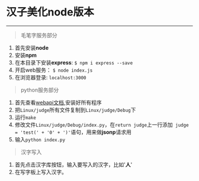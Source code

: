 # 汉子美化node版本

---

> 毛笔字服务部分

1. 首先安装**node**
2. 安装**npm**
3. 在本目录下安装**express**: `$ npm i express --save`
4. 开启web服务： `$ node index.js`
5. 在浏览器登录: `localhost:3000`


> python服务部分

1. 首先查看[webapi文档](https://gitlab.com/einverne/webapi),安装好所有程序
2. 把`Linux/judge`所有文件复制到`Linux/judge/Debug`下
3. 运行`make`
4. 修改文件`Linux/judge/Debug/index.py`，在`return judge`上一行添加` judge = 'test(' + '0' + ')'`语句，用来做**jsonp**请求用
5. 输入`python index.py`

> 汉字写入

1. 首先点击汉字库按钮，输入要写入的汉字，比如'**人**'
2. 在写字板上写入汉字。
